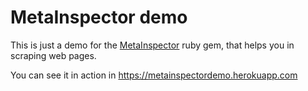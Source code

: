 # MetaInspector demo

This is just a demo for the [MetaInspector](https://github.com/jaimeiniesta/metainspector) ruby gem, that helps you in scraping web pages.

You can see it in action in https://metainspectordemo.herokuapp.com
